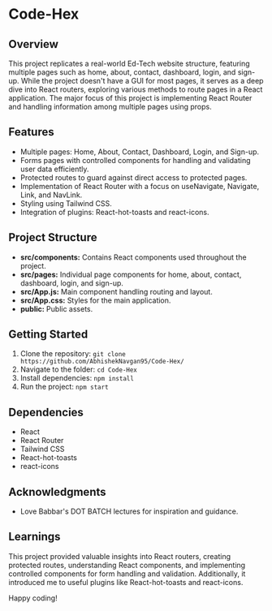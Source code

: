 # Code-Hex

## Overview
This project replicates a real-world Ed-Tech website structure, featuring multiple pages such as home, about, contact, dashboard, login, and sign-up. While the project doesn't have a GUI for most pages, it serves as a deep dive into React routers, exploring various methods to route pages in a React application. The major focus of this project is implementing React Router and handling information among multiple pages using props.

## Features
- Multiple pages: Home, About, Contact, Dashboard, Login, and Sign-up.
- Forms pages with controlled components for handling and validating user data efficiently.
- Protected routes to guard against direct access to protected pages.
- Implementation of React Router with a focus on useNavigate, Navigate, Link, and NavLink.
- Styling using Tailwind CSS.
- Integration of plugins: React-hot-toasts and react-icons.

## Project Structure
- **src/components:** Contains React components used throughout the project.
- **src/pages:** Individual page components for home, about, contact, dashboard, login, and sign-up.
- **src/App.js:** Main component handling routing and layout.
- **src/App.css:** Styles for the main application.
- **public:** Public assets.

## Getting Started
1. Clone the repository: `git clone https://github.com/AbhishekNavgan95/Code-Hex/`
2. Navigate to the folder: `cd Code-Hex`
3. Install dependencies: `npm install`
4. Run the project: `npm start`

## Dependencies
- React
- React Router
- Tailwind CSS
- React-hot-toasts
- react-icons

## Acknowledgments
- Love Babbar's DOT BATCH lectures for inspiration and guidance.

## Learnings
This project provided valuable insights into React routers, creating protected routes, understanding React components, and implementing controlled components for form handling and validation. Additionally, it introduced me to useful plugins like React-hot-toasts and react-icons.

Happy coding!
